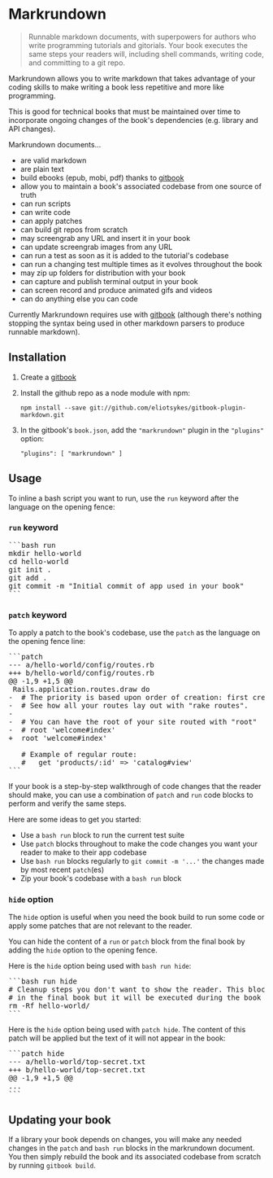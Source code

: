 # Markrundown

> Runnable markdown documents, with superpowers for authors who write programming tutorials and gitorials. Your book executes the same steps your readers will, including shell commands, writing code, and committing to a git repo.

Markrundown allows you to write markdown that takes advantage of your coding skills to make writing a  book less repetitive and more like programming. 

This is good for technical books that must be maintained over time to incorporate ongoing changes of the book's dependencies (e.g. library and API changes).

Markrundown documents&hellip;

- are valid markdown 
- are plain text
- build ebooks (epub, mobi, pdf) thanks to [gitbook](https://github.com/GitbookIO/gitbook)
- allow you to maintain a book's associated codebase from one source of truth
- can run scripts 
- can write code
- can apply patches
- can build git repos from scratch
- may screengrab any URL and insert it in your book
- can update screengrab images from any URL
- can run a test as soon as it is added to the tutorial's codebase
- can run a changing test multiple times as it evolves throughout the book
- may zip up folders for distribution with your book
- can capture and publish terminal output in your book
- can screen record and produce animated gifs and videos
- can do anything else you can code

Currently Markrundown requires use with [gitbook](https://github.com/GitbookIO/gitbook) (although there's nothing stopping the syntax being used in other markdown parsers to produce runnable markdown).

## Installation

1. Create a [gitbook](https://github.com/GitbookIO/gitbook)
2. Install the github repo as a node module with npm:

    ```
    npm install --save git://github.com/eliotsykes/gitbook-plugin-markdown.git
    ```

3. In the gitbook's `book.json`, add the `"markrundown"` plugin in the `"plugins"` option:

    ```
    "plugins": [ "markrundown" ]
    ```

## Usage

To inline a bash script you want to run, use the `run` keyword after the language on the opening fence:

### `run` keyword

<pre>
```bash run
mkdir hello-world
cd hello-world
git init .
git add .
git commit -m "Initial commit of app used in your book"
```
</pre>

### `patch` keyword

To apply a patch to the book's codebase, use the `patch` as the language on the opening fence line:

<pre>
```patch
--- a/hello-world/config/routes.rb
+++ b/hello-world/config/routes.rb
@@ -1,9 +1,5 @@
 Rails.application.routes.draw do
-  # The priority is based upon order of creation: first created -> highest priority.
-  # See how all your routes lay out with "rake routes".
-
-  # You can have the root of your site routed with "root"
-  # root 'welcome#index'
+  root 'welcome#index'
 
   # Example of regular route:
   #   get 'products/:id' => 'catalog#view'
```
</pre>

If your book is a step-by-step walkthrough of code changes that the reader should make, you can use a combination of `patch` and `run` code blocks to perform and verify the same steps.

Here are some ideas to get you started:

- Use a `bash run` block to run the current test suite
- Use `patch` blocks throughout to make the code changes you want your reader to make to their app codebase
- Use `bash run` blocks regularly to `git commit -m '...'` the changes made by most recent `patch`(es) 
- Zip your book's codebase with a `bash run` block


### `hide` option

The `hide` option is useful when you need the book build to run some code or apply some patches that are not relevant to the reader.

You can hide the content of a `run` or `patch` block from the final book by adding the `hide` option to the opening fence.

Here is the `hide` option being used with `bash run hide`:

<pre>
```bash run hide
# Cleanup steps you don't want to show the reader. This block will not be output
# in the final book but it will be executed during the book build.
rm -Rf hello-world/
```
</pre>

Here is the `hide` option being used with `patch hide`. The content of this patch will be applied but the text of it will not appear in the book:

<pre>
```patch hide
--- a/hello-world/top-secret.txt
+++ b/hello-world/top-secret.txt
@@ -1,9 +1,5 @@
...
```
</pre>


## Updating your book

If a library your book depends on changes, you will make any needed changes in the `patch` and `bash run` blocks in the markrundown document. You then simply rebuild the book and its associated codebase from scratch by running `gitbook build`.

